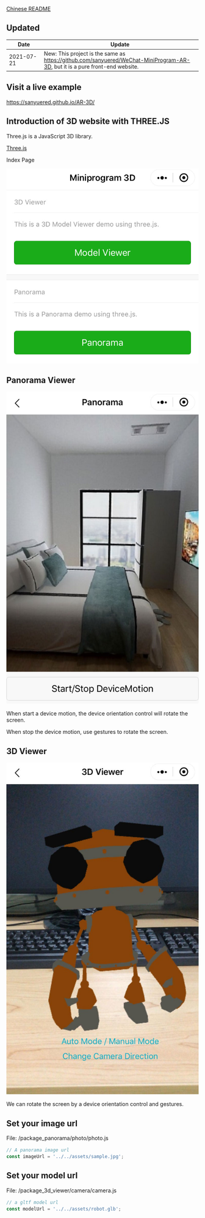 [Chinese README](https://zhuanlan.zhihu.com/p/82773324)  

## Updated

| Date　　　| Update |
| -- | -- |
| 2021-07-21 | New: This project is the same as https://github.com/sanyuered/WeChat-MiniProgram-AR-3D, but it is a pure front-end website. |

## Visit a live example

https://sanyuered.github.io/AR-3D/

## Introduction of 3D website with THREE.JS

Three.js is a JavaScript 3D library.

[Three.js](https://github.com/mrdoob/three.js)

 
Index Page

![avatar](screenshot/1.jpg)

## Panorama Viewer

![avatar](screenshot/2.jpg)

When start a device motion, the device orientation control will rotate the screen.

When stop the device motion, use gestures to rotate the screen.

## 3D Viewer

![avatar](screenshot/3.jpg)

We can rotate the screen by a device orientation control and gestures.

## Set your image url

File: /package_panorama/photo/photo.js

```javascript
// A panorama image url
const imageUrl = '../../assets/sample.jpg';
```

## Set your model url

File: /package_3d_viewer/camera/camera.js

```javascript
// a gltf model url
const modelUrl = '../../assets/robot.glb';
```